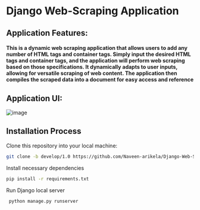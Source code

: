 # Django Web-Scraping Application

## Application Features:
#### This is a dynamic web scraping application that allows users to add any number of HTML tags and container tags. Simply input the desired HTML tags and container tags, and the application will perform web scraping based on those specifications. It dynamically adapts to user inputs, allowing for versatile scraping of web content. The application then compiles the scraped data into a document for easy access and reference

## Application UI:
![image](https://github.com/Naveen-arikela/Django-Web-Scraping-App/assets/145857679/fc256516-3534-4cc6-abf1-ec5f6e43568a)

## Installation Process

Clone this repository into your local machine:
```bash
git clone -b develop/1.0 https://github.com/Naveen-arikela/Django-Web-Scraping-App.git
```

Install necessary dependencies
```bash
pip install -r requirements.txt
```
Run Django local server
```bash
 python manage.py runserver
```